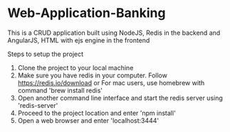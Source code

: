 # Web-Application-Banking
This is a CRUD application built using NodeJS, Redis in the backend and AngularJS, HTML with ejs engine in the frontend

Steps to setup the project

1. Clone the project to your local machine
2. Make sure you have redis in your computer. Follow https://redis.io/download or For mac users, use homebrew with command
   'brew install redis'
3. Open another command line interface and start the redis server using 'redis-server'
4. Proceed to the project location and enter 'npm install'
5. Open a web browser and enter 'localhost:3444'
   

